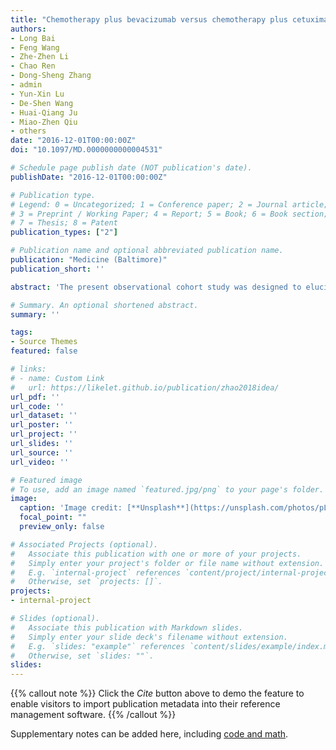 ```yaml
---
title: "Chemotherapy plus bevacizumab versus chemotherapy plus cetuximab as first-line treatment for patients with metastatic colorectal cancer"
authors:
- Long Bai
- Feng Wang
- Zhe-Zhen Li
- Chao Ren
- Dong-Sheng Zhang
- admin
- Yun-Xin Lu
- De-Shen Wang 
- Huai-Qiang Ju
- Miao-Zhen Qiu
- others
date: "2016-12-01T00:00:00Z"
doi: "10.1097/MD.0000000000004531"

# Schedule page publish date (NOT publication's date).
publishDate: "2016-12-01T00:00:00Z"

# Publication type.
# Legend: 0 = Uncategorized; 1 = Conference paper; 2 = Journal article;
# 3 = Preprint / Working Paper; 4 = Report; 5 = Book; 6 = Book section;
# 7 = Thesis; 8 = Patent
publication_types: ["2"]

# Publication name and optional abbreviated publication name.
publication: "Medicine (Baltimore)"
publication_short: ''

abstract: 'The present observational cohort study was designed to elucidate the efficacy and safety profile of bevacizumab or cetuximab with chemotherapy as the first-line treatment in Chinese patients with metastatic colorectal cancer (mCRC). Clinical data were collected from a single-center registry study where mCRC patients received first-line fluoropyrimidine-based chemotherapy combined with either bevacizumab (188 patients with KRAS wild-type or mutated tumors) or cetuximab (101 patients with KRAS wild-type tumors) between January 2009 and December 2013. The Kaplan–Meier method was used for survival analysis. Cox proportional hazards model was used for estimating the prognostic and predictive values of clinicopathological characteristics. No statistically significant difference was observed between the bevacizumab and cetuximab groups in terms of median progression-free survival (PFS) (10.6 vs 8.7 months, P = 0.317), median overall survival (OS) (27.7 vs 28.3 months, P = 0.525), or overall response rate (43.1% vs 53.5%, P = 0.108). For the subset of patients with peritoneal dissemination, bevacizumab-based triplet appears to be superior to cetuximab-based triplet as measured by PFS (9.6 vs 6.1 months) and OS (26.3 vs 12.7 months), but not for patients without peritoneal dissemination (PFS, 10.6 vs 9.1 months; OS, 27.9 vs 30.7 months) (all unadjusted and adjusted interaction P < 0.05). Our study suggests that bevacizumab- or cetuximab-based regimens have similar effectiveness as first-line treatment of mCRC in Chinese population. Patients with peritoneal dissemination were likely to gain more benefit from bevacizumab than cetuximab treatment. Future prospective studies are required to further confirm these results.'

# Summary. An optional shortened abstract.
summary: ''

tags:
- Source Themes
featured: false

# links:
# - name: Custom Link
#   url: https://likelet.github.io/publication/zhao2018idea/
url_pdf: ''
url_code: ''
url_dataset: ''
url_poster: ''
url_project: ''
url_slides: ''
url_source: ''
url_video: ''

# Featured image
# To use, add an image named `featured.jpg/png` to your page's folder. 
image:
  caption: 'Image credit: [**Unsplash**](https://unsplash.com/photos/pLCdAaMFLTE)'
  focal_point: ""
  preview_only: false

# Associated Projects (optional).
#   Associate this publication with one or more of your projects.
#   Simply enter your project's folder or file name without extension.
#   E.g. `internal-project` references `content/project/internal-project/index.md`.
#   Otherwise, set `projects: []`.
projects:
- internal-project

# Slides (optional).
#   Associate this publication with Markdown slides.
#   Simply enter your slide deck's filename without extension.
#   E.g. `slides: "example"` references `content/slides/example/index.md`.
#   Otherwise, set `slides: ""`.
slides:
---
```


{{% callout note %}}
Click the *Cite* button above to demo the feature to enable visitors to import publication metadata into their reference management software.
{{% /callout %}}

Supplementary notes can be added here, including [code and math](https://sourcethemes.com/academic/docs/writing-markdown-latex/).
